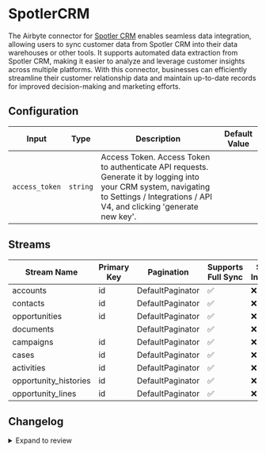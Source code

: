 # SpotlerCRM
The Airbyte connector for [Spotler CRM](https://spotler.com/) enables seamless data integration, allowing users to sync customer data from Spotler CRM into their data warehouses or other tools. It supports automated data extraction from Spotler CRM, making it easier to analyze and leverage customer insights across multiple platforms. With this connector, businesses can efficiently streamline their customer relationship data and maintain up-to-date records for improved decision-making and marketing efforts.

## Configuration

| Input | Type | Description | Default Value |
|-------|------|-------------|---------------|
| `access_token` | `string` | Access Token. Access Token to authenticate API requests. Generate it by logging into your CRM system, navigating to Settings / Integrations / API V4, and clicking &#39;generate new key&#39;. |  |

## Streams
| Stream Name | Primary Key | Pagination | Supports Full Sync | Supports Incremental |
|-------------|-------------|------------|---------------------|----------------------|
| accounts | id | DefaultPaginator | ✅ |  ❌  |
| contacts | id | DefaultPaginator | ✅ |  ❌  |
| opportunities | id | DefaultPaginator | ✅ |  ❌  |
| documents |  | DefaultPaginator | ✅ |  ❌  |
| campaigns | id | DefaultPaginator | ✅ |  ❌  |
|  cases | id | DefaultPaginator | ✅ |  ❌  |
| activities | id | DefaultPaginator | ✅ |  ❌  |
| opportunity_histories | id | DefaultPaginator | ✅ |  ❌  |
| opportunity_lines | id | DefaultPaginator | ✅ |  ❌  |

## Changelog

<details>
  <summary>Expand to review</summary>

| Version          | Date              | Pull Request | Subject        |
|------------------|-------------------|--------------|----------------|
| 0.0.26 | 2025-07-19 | [63647](https://github.com/airbytehq/airbyte/pull/63647) | Update dependencies |
| 0.0.25 | 2025-07-12 | [63079](https://github.com/airbytehq/airbyte/pull/63079) | Update dependencies |
| 0.0.24 | 2025-07-05 | [62743](https://github.com/airbytehq/airbyte/pull/62743) | Update dependencies |
| 0.0.23 | 2025-06-28 | [62225](https://github.com/airbytehq/airbyte/pull/62225) | Update dependencies |
| 0.0.22 | 2025-06-21 | [61829](https://github.com/airbytehq/airbyte/pull/61829) | Update dependencies |
| 0.0.21 | 2025-05-25 | [60538](https://github.com/airbytehq/airbyte/pull/60538) | Update dependencies |
| 0.0.20 | 2025-05-10 | [60174](https://github.com/airbytehq/airbyte/pull/60174) | Update dependencies |
| 0.0.19 | 2025-05-04 | [59580](https://github.com/airbytehq/airbyte/pull/59580) | Update dependencies |
| 0.0.18 | 2025-04-27 | [58980](https://github.com/airbytehq/airbyte/pull/58980) | Update dependencies |
| 0.0.17 | 2025-04-19 | [58434](https://github.com/airbytehq/airbyte/pull/58434) | Update dependencies |
| 0.0.16 | 2025-04-12 | [57936](https://github.com/airbytehq/airbyte/pull/57936) | Update dependencies |
| 0.0.15 | 2025-04-05 | [57448](https://github.com/airbytehq/airbyte/pull/57448) | Update dependencies |
| 0.0.14 | 2025-03-29 | [56812](https://github.com/airbytehq/airbyte/pull/56812) | Update dependencies |
| 0.0.13 | 2025-03-22 | [56312](https://github.com/airbytehq/airbyte/pull/56312) | Update dependencies |
| 0.0.12 | 2025-03-08 | [55144](https://github.com/airbytehq/airbyte/pull/55144) | Update dependencies |
| 0.0.11 | 2025-02-22 | [54517](https://github.com/airbytehq/airbyte/pull/54517) | Update dependencies |
| 0.0.10 | 2025-02-15 | [54033](https://github.com/airbytehq/airbyte/pull/54033) | Update dependencies |
| 0.0.9 | 2025-02-08 | [53537](https://github.com/airbytehq/airbyte/pull/53537) | Update dependencies |
| 0.0.8 | 2025-02-01 | [53079](https://github.com/airbytehq/airbyte/pull/53079) | Update dependencies |
| 0.0.7 | 2025-01-25 | [52433](https://github.com/airbytehq/airbyte/pull/52433) | Update dependencies |
| 0.0.6 | 2025-01-18 | [51967](https://github.com/airbytehq/airbyte/pull/51967) | Update dependencies |
| 0.0.5 | 2025-01-11 | [51391](https://github.com/airbytehq/airbyte/pull/51391) | Update dependencies |
| 0.0.4 | 2024-12-28 | [50770](https://github.com/airbytehq/airbyte/pull/50770) | Update dependencies |
| 0.0.3 | 2024-12-21 | [50322](https://github.com/airbytehq/airbyte/pull/50322) | Update dependencies |
| 0.0.2 | 2024-12-14 | [49436](https://github.com/airbytehq/airbyte/pull/49436) | Update dependencies |
| 0.0.1 | 2024-11-08 | | Initial release by [@parthiv11](https://github.com/parthiv11) via Connector Builder |

</details>
